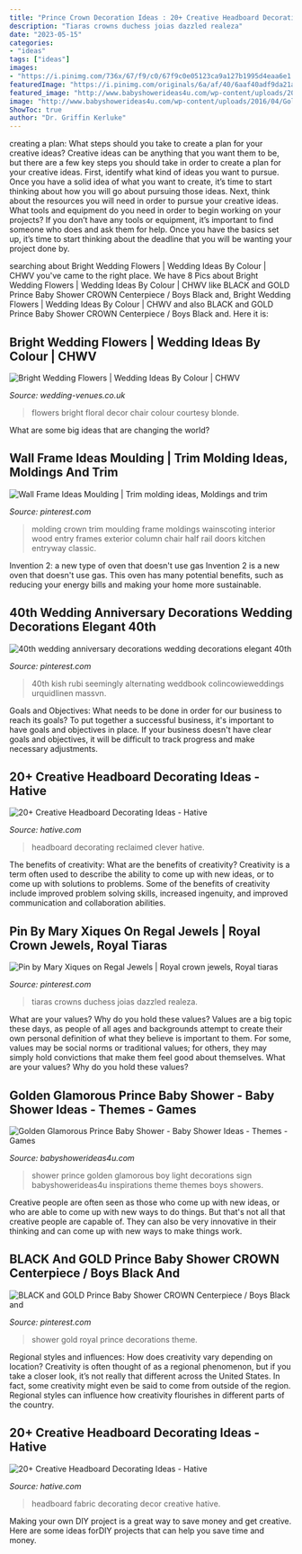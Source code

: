 ```yaml
---
title: "Prince Crown Decoration Ideas : 20+ Creative Headboard Decorating Ideas"
description: "Tiaras crowns duchess joias dazzled realeza"
date: "2023-05-15"
categories:
- "ideas"
tags: ["ideas"]
images:
- "https://i.pinimg.com/736x/67/f9/c0/67f9c0e05123ca9a127b1995d4eaa6e1.jpg"
featuredImage: "https://i.pinimg.com/originals/6a/af/40/6aaf40adf9da21ae5728ce5ae31690e6.jpg"
featured_image: "http://www.babyshowerideas4u.com/wp-content/uploads/2016/04/Golden-Glamorous-Prince-Baby-Shower-Light-Sign.jpg"
image: "http://www.babyshowerideas4u.com/wp-content/uploads/2016/04/Golden-Glamorous-Prince-Baby-Shower-Light-Sign.jpg"
ShowToc: true
author: "Dr. Griffin Kerluke"
---
```



creating a plan: What steps should you take to create a plan for your creative ideas?
Creative ideas can be anything that you want them to be, but there are a few key steps you should take in order to create a plan for your creative ideas. First, identify what kind of ideas you want to pursue. Once you have a solid idea of what you want to create, it’s time to start thinking about how you will go about pursuing those ideas. 
Next, think about the resources you will need in order to pursue your creative ideas. What tools and equipment do you need in order to begin working on your projects? If you don’t have any tools or equipment, it’s important to find someone who does and ask them for help. Once you have the basics set up, it’s time to start thinking about the deadline that you will be wanting your project done by.

	

		
searching about Bright Wedding Flowers | Wedding Ideas By Colour | CHWV you've came to the right place. We have 8 Pics about Bright Wedding Flowers | Wedding Ideas By Colour | CHWV like BLACK and GOLD Prince Baby Shower CROWN Centerpiece / Boys Black and, Bright Wedding Flowers | Wedding Ideas By Colour | CHWV and also BLACK and GOLD Prince Baby Shower CROWN Centerpiece / Boys Black and. Here it is:
		
    
## Bright Wedding Flowers | Wedding Ideas By Colour | CHWV

<img loading=lazy src="https://www.wedding-venues.co.uk/sites/default/files/11.chair-decor-redonblonde-ideas-bright-wedding-flowers.jpg" onerror="this.onerror=null;this.src='https://tse2.mm.bing.net/th?id=OIP.zk4gyHI1Ubz8zsICvvEcOwHaLH&amp;pid=15.1';" alt="Bright Wedding Flowers | Wedding Ideas By Colour | CHWV">

_Source: wedding-venues.co.uk_

>flowers bright floral decor chair colour courtesy blonde. 

	

What are some big ideas that are changing the world?

    
## Wall Frame Ideas Moulding | Trim Molding Ideas, Moldings And Trim

<img loading=lazy src="https://i.pinimg.com/originals/6a/af/40/6aaf40adf9da21ae5728ce5ae31690e6.jpg" onerror="this.onerror=null;this.src='https://tse2.mm.bing.net/th?id=OIP.yVRu56etqSkWI7LQfJxL7wHaJ4&amp;pid=15.1';" alt="Wall Frame Ideas Moulding | Trim molding ideas, Moldings and trim">

_Source: pinterest.com_

>molding crown trim moulding frame moldings wainscoting interior wood entry frames exterior column chair half rail doors kitchen entryway classic. 

	

Invention 2: a new type of oven that doesn't use gas
Invention 2 is a new oven that doesn't use gas. This oven has many potential benefits, such as reducing your energy bills and making your home more sustainable.

    
## 40th Wedding Anniversary Decorations Wedding Decorations Elegant 40th

<img loading=lazy src="https://i.pinimg.com/736x/b4/20/74/b420743d9a4ab2ec86592d82cfaf78c9.jpg" onerror="this.onerror=null;this.src='https://tse4.mm.bing.net/th?id=OIP.5ZJAnhMGGaoPMsXJLrtgeQHaKT&amp;pid=15.1';" alt="40th wedding anniversary decorations wedding decorations elegant 40th">

_Source: pinterest.com_

>40th kish rubi seemingly alternating weddbook colincowieweddings urquidlinen massvn. 

	

Goals and Objectives: What needs to be done in order for our business to reach its goals?
To put together a successful business, it's important to have goals and objectives in place. If your business doesn't have clear goals and objectives, it will be difficult to track progress and make necessary adjustments.

    
## 20+ Creative Headboard Decorating Ideas - Hative

<img loading=lazy src="https://hative.com/wp-content/uploads/2015/01/headboard-decorating-ideas/8-clever-reclaimed-headboard.jpg" onerror="this.onerror=null;this.src='https://tse4.mm.bing.net/th?id=OIP.viUU_mISUdDQ20bxm4uFEQHaLD&amp;pid=15.1';" alt="20+ Creative Headboard Decorating Ideas - Hative">

_Source: hative.com_

>headboard decorating reclaimed clever hative. 

	

The benefits of creativity: What are the benefits of creativity?
Creativity is a term often used to describe the ability to come up with new ideas, or to come up with solutions to problems. Some of the benefits of creativity include improved problem solving skills, increased ingenuity, and improved communication and collaboration abilities.

    
## Pin By Mary Xiques On Regal Jewels | Royal Crown Jewels, Royal Tiaras

<img loading=lazy src="https://i.pinimg.com/736x/67/f9/c0/67f9c0e05123ca9a127b1995d4eaa6e1.jpg" onerror="this.onerror=null;this.src='https://tse2.mm.bing.net/th?id=OIP.IwiWn6aufXBC7er1fTcjoAHaJJ&amp;pid=15.1';" alt="Pin by Mary Xiques on Regal Jewels | Royal crown jewels, Royal tiaras">

_Source: pinterest.com_

>tiaras crowns duchess joias dazzled realeza. 

	

What are your values? Why do you hold these values?
Values are a big topic these days, as people of all ages and backgrounds attempt to create their own personal definition of what they believe is important to them. For some, values may be social norms or traditional values; for others, they may simply hold convictions that make them feel good about themselves. What are your values? Why do you hold these values?

    
## Golden Glamorous Prince Baby Shower - Baby Shower Ideas - Themes - Games

<img loading=lazy src="http://www.babyshowerideas4u.com/wp-content/uploads/2016/04/Golden-Glamorous-Prince-Baby-Shower-Light-Sign.jpg" onerror="this.onerror=null;this.src='https://tse4.mm.bing.net/th?id=OIP.FrrB8XLROoy8gt1YPM8AnQHaKK&amp;pid=15.1';" alt="Golden Glamorous Prince Baby Shower - Baby Shower Ideas - Themes - Games">

_Source: babyshowerideas4u.com_

>shower prince golden glamorous boy light decorations sign babyshowerideas4u inspirations theme themes boys showers. 

	

Creative people are often seen as those who come up with new ideas, or who are able to come up with new ways to do things. But that's not all that creative people are capable of. They can also be very innovative in their thinking and can come up with new ways to make things work.

    
## BLACK And GOLD Prince Baby Shower CROWN Centerpiece / Boys Black And

<img loading=lazy src="https://i.pinimg.com/736x/40/00/dd/4000dd914278e8952ff32558978693e1.jpg" onerror="this.onerror=null;this.src='https://tse1.mm.bing.net/th?id=OIP.1GmTL2S5sE78Gy-u_4PqtQHaJ4&amp;pid=15.1';" alt="BLACK and GOLD Prince Baby Shower CROWN Centerpiece / Boys Black and">

_Source: pinterest.com_

>shower gold royal prince decorations theme. 

	

Regional styles and influences: How does creativity vary depending on location?
Creativity is often thought of as a regional phenomenon, but if you take a closer look, it’s not really that different across the United States. In fact, some creativity might even be said to come from outside of the region. Regional styles can influence how creativity flourishes in different parts of the country.

    
## 20+ Creative Headboard Decorating Ideas - Hative

<img loading=lazy src="https://hative.com/wp-content/uploads/2015/01/headboard-decorating-ideas/6-white-fabric-decor.jpg" onerror="this.onerror=null;this.src='https://tse2.mm.bing.net/th?id=OIP.k1zMLAMdoBWiZIdvEmsb3AHaLJ&amp;pid=15.1';" alt="20+ Creative Headboard Decorating Ideas - Hative">

_Source: hative.com_

>headboard fabric decorating decor creative hative. 

	

Making your own DIY project is a great way to save money and get creative. Here are some ideas forDIY projects that can help you save time and money.

